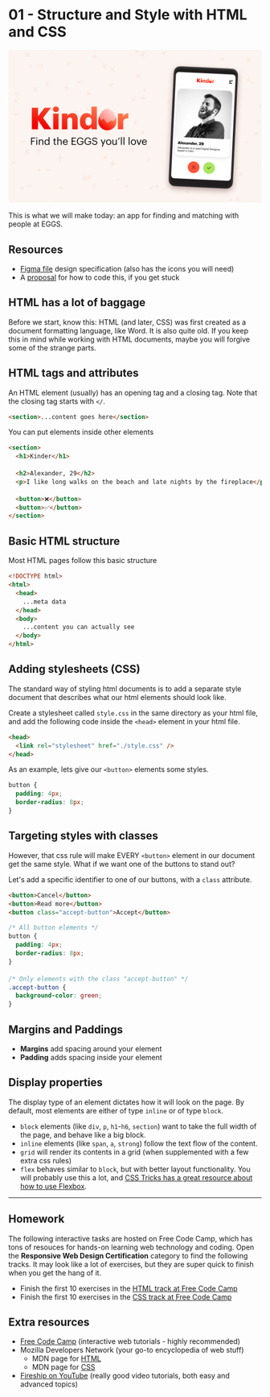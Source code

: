 <!-- ---
marp: true
headingDivider: 2
--- -->

# 01 - Structure and Style with HTML and CSS

![](assets/Hero.png)

This is what we will make today: an app for finding and matching with people at EGGS.

## Resources

- [Figma file](https://www.figma.com/file/zqZmMHuzI4aLm7y4NMMi1V/Kinder-app?node-id=0%3A1) design specification (also has the icons you will need)
- A [proposal](https://codesandbox.io/s/kinderapp-jog8u?file=/index.html) for how to code this, if you get stuck

## HTML has a lot of baggage

Before we start, know this: HTML (and later, CSS) was first created as a document formatting language, like Word. It is also quite old. If you keep this in mind while working with HTML documents, maybe you will forgive some of the strange parts.

## HTML tags and attributes

An HTML element (usually) has an opening tag and a closing tag. Note that the closing tag starts with `</`.

```html
<section>...content goes here</section>
```

You can put elements inside other elements

```html
<section>
  <h1>Kinder</h1>

  <h2>Alexander, 29</h2>
  <p>I like long walks on the beach and late nights by the fireplace</p>

  <button>❌</button>
  <button>✅</button>
</section>
```

## Basic HTML structure

Most HTML pages follow this basic structure

```html
<!DOCTYPE html>
<html>
  <head>
    ...meta data
  </head>
  <body>
    ...content you can actually see
  </body>
</html>
```

## Adding stylesheets (CSS)

The standard way of styling html documents is to add a separate style document that describes what our html elements should look like.

Create a stylesheet called `style.css` in the same directory as your html file, and add the following code inside the `<head>` element in your html file.

```html
<head>
  <link rel="stylesheet" href="./style.css" />
</head>
```

As an example, lets give our `<button>` elements some styles.

```css
button {
  padding: 4px;
  border-radius: 8px;
}
```

## Targeting styles with classes

However, that css rule will make EVERY `<button>` element in our document get the same style. What if we want one of the buttons to stand out?

Let's add a specific identifier to one of our buttons, with a `class` attribute.

```html
<button>Cancel</button>
<button>Read more</button>
<button class="accept-button">Accept</button>
```

```css
/* All button elements */
button {
  padding: 4px;
  border-radius: 8px;
}

/* Only elements with the class "accept-button" */
.accept-button {
  background-color: green;
}
```

## Margins and Paddings

- **Margins** add spacing around your element
- **Padding** adds spacing inside your element

## Display properties

The display type of an element dictates how it will look on the page. By default, most elements are either of type `inline` or of type `block`.

- `block` elements (like `div`, `p`, `h1`-`h6`, `section`) want to take the full width of the page, and behave like a big block.
- `inline` elements (like `span`, `a`, `strong`) follow the text flow of the content.
- `grid` will render its contents in a grid (when supplemented with a few extra css rules)
- `flex` behaves similar to `block`, but with better layout functionality. You will probably use this a lot, and [CSS Tricks has a great resource about how to use Flexbox](https://css-tricks.com/snippets/css/a-guide-to-flexbox/).

---

## Homework

The following interactive tasks are hosted on Free Code Camp, which has tons of resouces for hands-on learning web technology and coding. Open the **Responsive Web Design Certification** category to find the following tracks. It may look like a lot of exercises, but they are super quick to finish when you get the hang of it.

- Finish the first 10 exercises in the [HTML track at Free Code Camp](https://www.freecodecamp.org/learn)
- Finish the first 10 exercises in the [CSS track at Free Code Camp](https://www.freecodecamp.org/learn)

## Extra resources

- [Free Code Camp](https://www.freecodecamp.org/) (interactive web tutorials - highly recommended)
- Mozilla Developers Network (your go-to encyclopedia of web stuff)
  - MDN page for [HTML](https://developer.mozilla.org/en-US/docs/Web/HTML)
  - MDN page for [CSS](https://developer.mozilla.org/en-US/docs/Web/CSS)
- [Fireship on YouTube](https://www.youtube.com/c/AngularFirebase/featured) (really good video tutorials, both easy and advanced topics)
